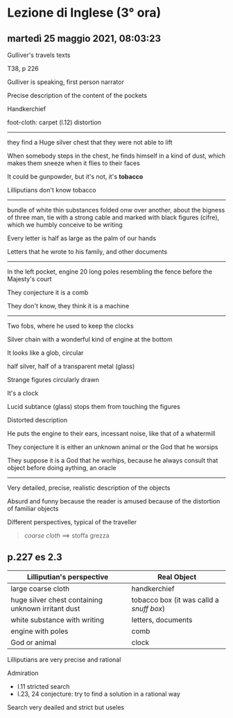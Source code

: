 # Lezione di Inglese (3° ora)

## martedì 25 maggio 2021, 08:03:23

Gulliver's travels texts

T38, p 226

Gulliver is speaking, first person narrator

Precise description of the content of the pockets

Handkerchief

foot-cloth: carpet (l.12)   distortion

---


they find a Huge silver chest that they were not able to lift

When somebody steps in the chest, he finds himself in a kind of dust, which makes them sneeze when it flies to their faces

It could be gunpowder, but it's not, it's **tobacco**

Lilliputians don't know tobacco

---

bundle of white thin substances folded onw over another, about the bigness of three man, tie with a strong cable and marked with black figures (cifre), which we humbly conceive to be writing

Every letter is half as large as the palm of our hands


Letters that he wrote to his family, and other documents

---

In the left pocket, engine
20 long poles
resembling the fence before the Majesty's court

They conjecture it is a comb

They don't know, they think it is a machine


---
Two fobs, where he used to keep the clocks

Silver chain with a wonderful kind of engine at the bottom

It looks like a glob, circular

half silver, half of a transparent metal (glass)

Strange figures circularly drawn

It's a clock

Lucid subtance (glass) stops them from touching the figures

Distorted description


He puts the engine to their ears, incessant noise, like that of a whatermill


They conjecture it is either an unknown animal or the God that he worsips

They suppose it is a God that he worhips, because he always consult that object before doing aything, an oracle

---


Very detailed, precise, realistic description of the objects

Absurd and funny because the reader is amused because of the distortion of familiar objects


Different perspectives, typical of the traveller


> *coarse cloth* $\implies$ stoffa grezza

## p.227 es 2.3
|Lilliputian's perspective|Real Object|
|----|----|
|large coarse cloth|handkerchief|
|huge silver chest containing unknown irritant dust|tobacco box (it was calld a *snuff box*)|
|white substance with writing|letters, documents|
|engine with poles|comb|
|God or animal|clock|

Lilliputians are very precise and rational

Admiration

* l.11 stricted search
* l.23, 24 conjecture:
 try to find a solution in a rational way

Search very deailed and strict but useles
<!--stackedit_data:
eyJoaXN0b3J5IjpbLTE2Njg3NjU1MzksLTIxMzQ3OTYxMjIsLT
E5MjQyMDkxMjMsLTIxNTIzNTI0OSwxMzUzMjc5NzU0XX0=
-->